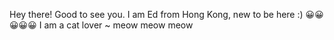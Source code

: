 Hey there! Good to see you. I am Ed from Hong Kong, new to be here :)
😀😀😀😀😀
I am a cat lover ~ meow meow meow
